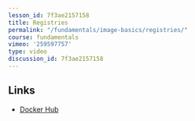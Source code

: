 ```yaml
---
lesson_id: 7f3ae2157158
title: Registries
permalink: "/fundamentals/image-basics/registries/"
course: fundamentals
vimeo: '259597757'
type: video
discussion_id: 7f3ae2157158
---
```


## Links
* [Docker Hub](https://hub.docker.com)
